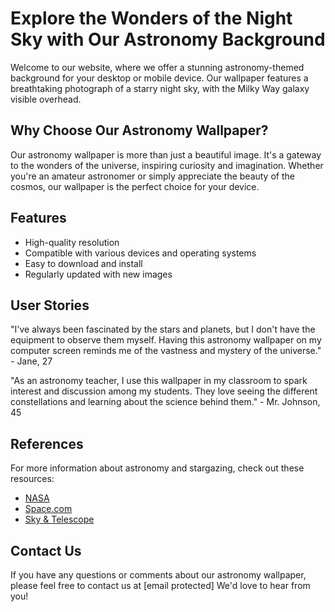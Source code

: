 <!--font:Poppins-->

# Explore the Wonders of the Night Sky with Our Astronomy Background

Welcome to our website, where we offer a stunning astronomy-themed background for your desktop or mobile device. Our wallpaper features a breathtaking photograph of a starry night sky, with the Milky Way galaxy visible overhead. 

## Why Choose Our Astronomy Wallpaper?

Our astronomy wallpaper is more than just a beautiful image. It's a gateway to the wonders of the universe, inspiring curiosity and imagination. Whether you're an amateur astronomer or simply appreciate the beauty of the cosmos, our wallpaper is the perfect choice for your device.

## Features

- High-quality resolution
- Compatible with various devices and operating systems
- Easy to download and install
- Regularly updated with new images

## User Stories

"I've always been fascinated by the stars and planets, but I don't have the equipment to observe them myself. Having this astronomy wallpaper on my computer screen reminds me of the vastness and mystery of the universe." - Jane, 27

"As an astronomy teacher, I use this wallpaper in my classroom to spark interest and discussion among my students. They love seeing the different constellations and learning about the science behind them." - Mr. Johnson, 45

## References

For more information about astronomy and stargazing, check out these resources:

- [NASA](#)
- [Space.com](#)
- [Sky & Telescope](#)

## Contact Us

If you have any questions or comments about our astronomy wallpaper, please feel free to contact us at [email protected] We'd love to hear from you!

<!--

Write me content for website with wallpaper which alt text is:

"A photograph of a starry night sky, with the Milky Way galaxy visible overhead."

The name/title of the page should not be 1:1 copy of the alt text but rather a real content of the website which is using this wallpaper.

- Use markdown format 
- Start with heading
- Heading should be short and concise
- The content should look like a real website 
- The website should not be about the wallpaper, wallpaper is just a related background
- Heading should be contain work "wallpaper" or "background"
- Include real sections like references, contact, user stories, etc. use things relevant to the page purpose.
- Feel free to use structure like headings, bullets, numbering, blockquotes, paragraphs, horizontal lines, etc.
- You can use formatting like bold or _italic_
- You can include UTF-8 emojis
- Links should be only #hash anchors (and you can refer to the document itself)
- Do not include images


---


# Explore the Wonders of the Night Sky with Our Astronomy Background

Welcome to our website, where we offer a stunning astronomy-themed background for your desktop or mobile device. Our wallpaper features a breathtaking photograph of a starry night sky, with the Milky Way galaxy visible overhead. 

## Why Choose Our Astronomy Wallpaper?

Our astronomy wallpaper is more than just a beautiful image. It's a gateway to the wonders of the universe, inspiring curiosity and imagination. Whether you're an amateur astronomer or simply appreciate the beauty of the cosmos, our wallpaper is the perfect choice for your device.

## Features

- High-quality resolution
- Compatible with various devices and operating systems
- Easy to download and install
- Regularly updated with new images

## User Stories

"I've always been fascinated by the stars and planets, but I don't have the equipment to observe them myself. Having this astronomy wallpaper on my computer screen reminds me of the vastness and mystery of the universe." - Jane, 27

"As an astronomy teacher, I use this wallpaper in my classroom to spark interest and discussion among my students. They love seeing the different constellations and learning about the science behind them." - Mr. Johnson, 45

## References

For more information about astronomy and stargazing, check out these resources:

- [NASA](#)
- [Space.com](#)
- [Sky & Telescope](#)

## Contact Us

If you have any questions or comments about our astronomy wallpaper, please feel free to contact us at [email protected] We'd love to hear from you!


---


Write me a Google font which is best fitting for the website.

Pick from the list:
- Roboto
- Cormorant Garamond
- Lato
- Montserrat
- Cinzel Decorative
- Futura
- Orbitron
- Poppins
- Cinzel
- Dancing Script
- Open Sans
- Lobster
- Inter
- IBM Plex Sans
- Playfair Display
- Exo 2
- Cabin
- Barlow Condensed
- Creepster
- Raleway
- Great Vibes
- Alegreya


Write just the font name nothing else.


---


Poppins

-->
